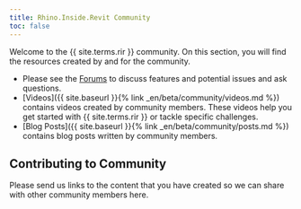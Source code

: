 ```yaml
---
title: Rhino.Inside.Revit Community
toc: false
---
```


Welcome to the {{ site.terms.rir }} community. On this section, you will find the resources created by and for the community.

- Please see the [Forums]() to discuss features and potential issues and ask questions.
- [Videos]({{ site.baseurl }}{% link _en/beta/community/videos.md %}) contains videos created by community members. These videos help you get started with {{ site.terms.rir }} or tackle specific challenges.
- [Blog Posts]({{ site.baseurl }}{% link _en/beta/community/posts.md %}) contains blog posts written by community members.

## Contributing to Community

Please send us links to the content that you have created so we can share with other community members here.

